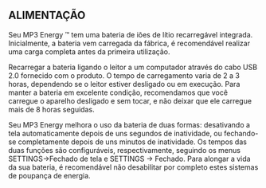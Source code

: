 ## ALIMENTAÇÃO

Seu MP3 Energy ™ tem uma bateria de iões de lítio recarregável integrada. Inicialmente, a bateria vem carregada da fábrica, é
recomendável realizar uma carga completa antes da primeira utilização.

Recarregar a bateria ligando o leitor a um computador através do cabo USB 2.0 fornecido com o produto.
O tempo de carregamento varia de 2 a 3 horas, dependendo se o leitor estiver desligado ou em execução. Para manter a bateria em
excelente condição, recomendamos que você carregue o aparelho desligado e sem tocar, e não deixar que ele carregue mais de 8 horas
seguidas.

Seu MP3 Energy melhora o uso da bateria de duas formas: desativando a tela automaticamente depois de uns segundos de inatividade,
ou fechando-se completamente depois de uns minutos de inatividade. Os tempos das duas funções são configuráveis, respectivamente,
seguindo os menus SETTINGS->Fechado de tela e SETTINGS -> Fechado. Para alongar a vida da sua bateria, é recomendável não
desabilitar por completo estes sistemas de poupança de energia.
